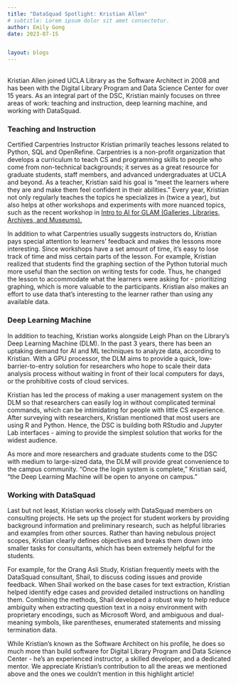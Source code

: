 ```yaml
---
title: "DataSquad Spotlight: Kristian Allen"
# subtitle: Lorem ipsum dolor sit amet consectetur.
author: Emily Gong
date: 2023-07-15


layout: blogs
---
```

<br>
Kristian Allen joined UCLA Library as the Software Architect in 2008 and has been with the Digital Library Program and Data Science Center for over 15 years. As an integral part of the DSC, Kristian mainly focuses on three areas of work: teaching and instruction, deep learning machine, and working with DataSquad.



<h3>Teaching and Instruction</h3>

Certified Carpentries Instructor Kristian primarily teaches lessons related to Python, SQL and OpenRefine. Carpentries is a non-profit organization that develops a curriculum to teach CS and programming skills to people who come from non-technical backgrounds; it serves as a great resource for graduate students, staff members, and advanced undergraduates at UCLA and beyond. As a teacher, Kristian said his goal is “meet the learners where they are and make them feel confident in their abilities.” Every year, Kristian not only regularly teaches the topics he specializes in (twice a year), but also helps at other workshops and experiments with more nuanced topics, such as the recent workshop in <a href="https://carpentries-incubator.github.io/machine-learning-librarians-archivists/">Intro to AI for GLAM (Galleries, Libraries, Archives, and Museums).</a>

In addition to what Carpentries usually suggests instructors do, Kristian pays special attention to learners’ feedback and makes the lessons more interesting. Since workshops have a set amount of time, it’s easy to lose track of time and miss certain parts of the lesson. For example, Kristian realized that students find the graphing section of the Python tutorial much more useful than the section on writing tests for code. Thus, he changed the lesson to accommodate what the learners were asking for - prioritizing graphing, which is more valuable to the participants. Kristian also makes an effort to use data that’s interesting to the learner rather than using any available data.
<br>
<h3>Deep Learning Machine</h3>

In addition to teaching, Kristian works alongside Leigh Phan on the Library’s Deep Learning Machine (DLM). In the past 3 years, there has been an uptaking demand for AI and ML techniques to analyze data, according to Kristian. With a GPU processor, the DLM aims to provide a quick, low-barrier-to-entry solution for researchers who hope to scale their data analysis process without waiting in front of their local computers for days, or the prohibitive costs of cloud services. 

Kristian has led the process of making a user management system on the DLM so that researchers can easily log in without complicated terminal commands, which can be intimidating for people with little CS experience. After surveying with researchers, Kristian mentioned that most users are using R and Python. Hence, the DSC is building both RStudio and Jupyter Lab interfaces - aiming to provide the simplest solution that works for the widest audience. 

As more and more researchers and graduate students come to the DSC with medium to large-sized data, the DLM will provide great convenience to the campus community. “Once the login system is complete,” Kristian said, “the Deep Learning Machine will be open to anyone on campus.”
<br>
<h3>Working with DataSquad</h3>

Last but not least, Kristian works closely with DataSquad members on consulting projects. He sets up the project for student workers by providing background information and preliminary research, such as helpful libraries and examples from other sources. Rather than having nebulous project scopes, Kristian clearly defines objectives and breaks them down into smaller tasks for consultants, which has been extremely helpful for the students. 

For example, for the Orang Asli Study, Kristian frequently meets with the DataSquad consultant, Shail, to discuss coding issues and provide feedback. When Shail worked on the base cases for text extraction, Kristian helped identify edge cases and provided detailed instructions on handling them. Combining the methods, Shail developed a robust way to help reduce ambiguity when extracting question text in a noisy environment with proprietary encodings, such as Microsoft Word, and ambiguous and dual-meaning symbols, like parentheses, enumerated statements and missing termination data. 



While Kristian’s known as the Software Architect on his profile, he does so much more than build software for Digital Library Program and Data Science Center - he’s an experienced instructor, a skilled developer, and a dedicated mentor. We appreciate Kristian’s contribution to all the areas we mentioned above and the ones we couldn’t mention in this highlight article!
